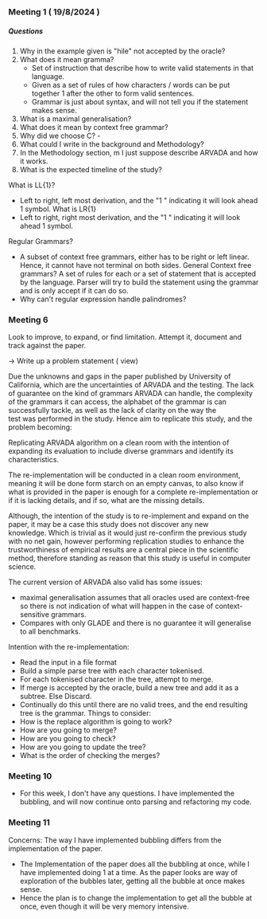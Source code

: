 ### Meeting 1 ( 19/8/2024 )

##### Questions
1. Why in the example given is "hile" not accepted by the oracle?
2. What does it mean gramma?
	- Set of instruction that describe how to write valid statements in that language.
	- Given as a set of rules of how characters / words can be put together 1 after the other to form valid sentences. 
	- Grammar is just about syntax, and will not tell you if the statement makes sense.
3. What is a maximal generalisation?
4. What does it mean by context free grammar?
5. Why did we choose C?
		- 
1. What could I write in the background and Methodology?
2. In the Methodology section, m I just suppose describe ARVADA and how it works.
3. What is the expected timeline of the study?


What is LL{1}?
- Left to right, left most derivation, and the "1 " indicating it will look ahead 1 symbol. 
What is LR{1}
- Left to right, right most derivation, and the "1 " indicating it will look ahead 1 symbol. 

Regular Grammars?
- A subset of context free grammars, either has to be right or left linear. Hence, it cannot have not terminal on both sides.
General Context free grammars?
 A set of rules for each or a set of statement that is accepted by the language. Parser will try to build the statement using the grammar and is only accept if it can do so.
- Why can't regular expression handle palindromes? 

### Meeting 6 
Look to improve, to expand, or find limitation. 
Attempt it, document and track against the paper. 

-> Write up a problem statement ( view)

Due the unknowns and gaps in the paper published by University of California, which are the uncertainties of ARVADA and the testing. The lack of guarantee on the kind of grammars ARVADA can handle, the complexity of the grammars it can access, the alphabet of the grammar is can successfully tackle, as well as the lack of clarity on the way the test was performed in the study. Hence aim to replicate this study, and the problem becoming:

Replicating ARVADA algorithm on a clean room with the intention of expanding its evaluation to include diverse grammars and identify its characteristics.

The re-implementation will be conducted in a clean room environment, meaning it will be done form starch on an empty canvas, to also know if what is provided in the paper is enough for a complete re-implementation or if it is lacking details, and if so, what are the missing details.

Although, the intention of the study is to re-implement and expand on the paper, it may be a case this study does not discover any new knowledge. Which is trivial as it would just re-confirm the previous study with no net gain, however performing replication studies to enhance the trustworthiness of empirical results are a central piece in the scientific method, therefore standing as reason that this study is useful in computer science.

The current version of ARVADA also valid  has some issues:
- maximal generalisation assumes that all oracles used are context-free so there is not indication of what will happen in the case of context-sensitive grammars.
- Compares with only GLADE and there is no guarantee it will generalise to all benchmarks.

Intention with the re-implementation: 
- Read the input in a file format
- Build a simple parse tree with each character tokenised.
- For each tokenised character in the tree, attempt to merge.
- If merge is accepted by the oracle, build a new tree and add it as a subtree. Else Discard.
- Continually do this until there are no valid trees, and the end resulting tree is the grammar.
Things to consider:
- How is the replace algorithm is going to work?
- How are you going to merge?
- How are you going to check?
- How are you going to update the tree?
- What is the order of checking the merges? 

### Meeting 10
- 	For this week, I don't have any questions. I have implemented the bubbling, and will now continue onto parsing and refactoring my code. 

### Meeting 11
Concerns: The way I have implemented bubbling differs from the implementation of the paper.
- The Implementation of the paper does all the bubbling at once, while I have implemented doing 1 at a time. As the paper looks are way of exploration of the bubbles later, getting all the bubble at once makes sense. 
- Hence the plan is to change the implementation to get all the bubble at once, even though it will be very memory intensive. 
